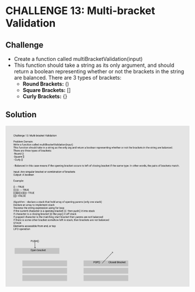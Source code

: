 # CHALLENGE 13: Multi-bracket Validation


## Challenge

- Create a function called multiBracketValidation(input)
- This function should take a string as its only argument, and should return a boolean representing whether or not the brackets in the string are balanced. There are 3 types of brackets:
    - **Round Brackets:** ()
    - **Square Brackets:** []
    - **Curly Brackets:** {}


## Solution
![Whiteboard](multi-bracket.png)
